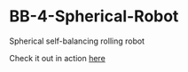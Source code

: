 # BB-4-Spherical-Robot
Spherical self-balancing rolling robot

Check it out in action [here](https://www.youtube.com/watch?v=3tLTkYu6wrg)
